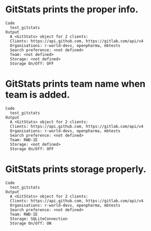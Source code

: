 # GitStats prints the proper info.

    Code
      test_gitstats
    Output
      A <GitStats> object for 2 clients:
      Clients: https://api.github.com, https://gitlab.com/api/v4
      Organisations: r-world-devs, openpharma, mbtests
      Search preference: <not defined>
      Team: <not defined>
      Storage: <not defined>
      Storage On/Off: OFF

# GitStats prints team name when team is added.

    Code
      test_gitstats
    Output
      A <GitStats> object for 2 clients:
      Clients: https://api.github.com, https://gitlab.com/api/v4
      Organisations: r-world-devs, openpharma, mbtests
      Search preference: <not defined>
      Team: RWD-IE
      Storage: <not defined>
      Storage On/Off: OFF

# GitStats prints storage properly.

    Code
      test_gitstats
    Output
      A <GitStats> object for 2 clients:
      Clients: https://api.github.com, https://gitlab.com/api/v4
      Organisations: r-world-devs, openpharma, mbtests
      Search preference: <not defined>
      Team: RWD-IE
      Storage: SQLiteConnection
      Storage On/Off: ON

